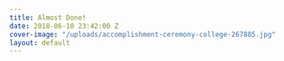 ```yaml
---
title: Almost Done!
date: 2018-06-10 23:42:00 Z
cover-image: "/uploads/accomplishment-ceremony-college-267885.jpg"
layout: default
---
```


